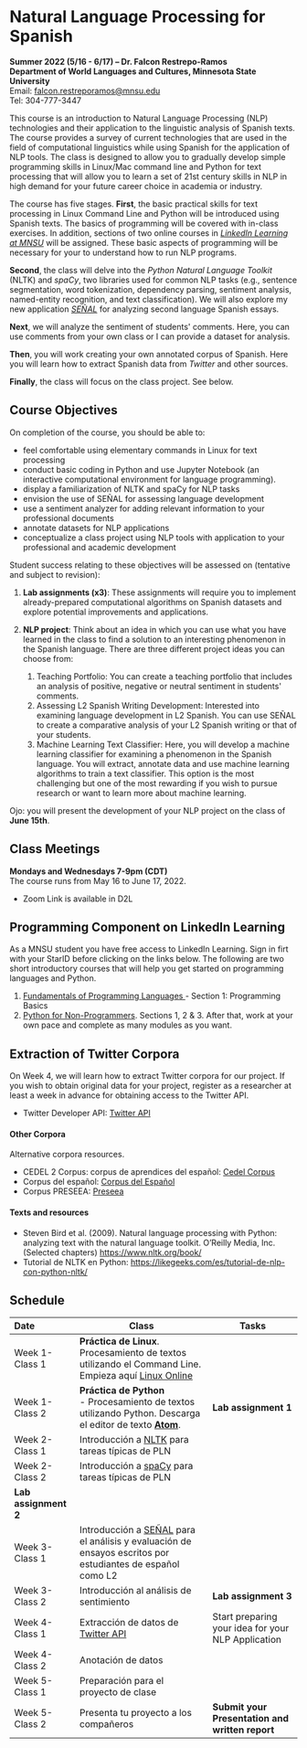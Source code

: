 # Natural Language Processing for Spanish
**Summer 2022 (5/16 - 6/17) – Dr. Falcon Restrepo-Ramos  <br />
Department of World Languages and Cultures, Minnesota State University**  <br />
Email: falcon.restreporamos@mnsu.edu  <br />
Tel: 304-777-3447

This course is an introduction to Natural Language Processing (NLP) technologies and their application to the linguistic analysis of Spanish texts. The course provides a survey of current technologies that are used in the field of computational linguistics while using Spanish for the application of NLP tools. The class is designed to allow you to gradually develop simple programming skills in Linux/Mac command line and Python for text processing that will allow you to learn a set of 21st century skills in NLP in high demand for your future career choice in academia or industry.

The course has five stages. **First**, the basic practical skills for text processing in Linux Command Line and Python will be introduced using Spanish texts. The basics of programming will be covered with in-class exercises. In addition, sections of two online courses in [*LinkedIn Learning at MNSU*](https://www.mnsu.edu/it-solutions/help-support/linkedinlearning_training/) will be assigned. These basic aspects of programming will be necessary for your to understand how to run NLP programs.

**Second**, the class will delve into the *Python Natural Language Toolkit* (NLTK) and *spaCy*, two libraries used for common NLP tasks (e.g., sentence segmentation, word tokenization, dependency parsing, sentiment analysis, named-entity recognition, and text classification). We will also explore my new application [*SEÑAL*](https://señal.io) for analyzing second language Spanish essays.

**Next**, we will analyze the sentiment of students' comments. Here, you can use comments from your own class or I can provide a dataset for analysis.

 **Then**, you will work creating your own annotated corpus of Spanish. Here you will learn how to extract Spanish data from *Twitter* and other sources.

 **Finally**, the class will focus on the class project. See below.  

## Course Objectives
On completion of the course, you should be able to:
-	feel comfortable using elementary commands in Linux for text processing
-	conduct basic coding in Python and use Jupyter Notebook (an interactive computational environment for language programming).
-	display a familiarization of NLTK and spaCy for NLP tasks
- envision the use of SEÑAL for assessing language development
-	use a sentiment analyzer for adding relevant information to your professional documents
-	annotate datasets for NLP applications
- conceptualize a class project using NLP tools with application to your professional and academic development

Student success relating to these objectives will be assessed on (tentative and subject to revision):
1.	**Lab assignments (x3)**: These assignments will require you to implement already-prepared computational algorithms on Spanish datasets and explore potential improvements and applications.  
2. **NLP project**: Think about an idea in which you can use what you have learned in the class to find a solution to an interesting phenomenon in the Spanish language. There are three different project ideas you can choose from:

    1. Teaching Portfolio: You can create a teaching portfolio that includes an analysis of positive, negative or neutral sentiment in students' comments.
    2. Assessing L2 Spanish Writing Development: Interested into examining language development in L2 Spanish. You can use SEÑAL to create a comparative analysis of your L2 Spanish writing or that of your students.  
    3. Machine Learning Text Classifier: Here, you will develop a machine learning classifier for examining a phenomenon in the Spanish language. You will extract, annotate data and use machine learning algorithms to train a text classifier. This option is the most challenging but one of the most rewarding if you wish to pursue research or want to learn more about machine learning.

Ojo: you will present the development of your NLP project on the class of **June 15th**.

## Class Meetings
**Mondays and Wednesdays 7-9pm (CDT)** <br />
The course runs from May 16 to June 17, 2022.

- Zoom Link is available in D2L

## Programming Component on LinkedIn Learning
As a MNSU student you have free access to LinkedIn Learning. Sign in firt with your StarID before clicking on the links below. The following are two short introductory courses that will help you get started on programming languages and Python.

1. [Fundamentals of Programming Languages ](https://www.linkedin.com/learning/programming-foundations-fundamentals/what-is-programming?autoplay=true&resume=false&u=57684185) - Section 1: Programming Basics
2. [Python for Non-Programmers](https://www.linkedin.com/learning/python-for-non-programmers/). Sections 1, 2 & 3. After that, work at your own pace and complete as many modules as you want.

## Extraction of Twitter Corpora
On Week 4, we will learn how to extract Twitter corpora for our project. If you wish to obtain original data for your project, register as a researcher at least a week in advance for obtaining access to the Twitter API.
- Twitter Developer API: [Twitter API](https://developer.twitter.com/en/docs/twitter-api/getting-started/getting-access-to-the-twitter-api)

#### Other Corpora
Alternative corpora resources.
-	CEDEL 2 Corpus: corpus de aprendices del español: [Cedel Corpus](http://cedel2.learnercorpora.com/)
- Corpus del español: [Corpus del Español](https://www.corpusdelespanol.org/x.asp)
- Corpus PRESEEA: [Preseea](https://preseea.linguas.net/Corpus.aspx)

#### Texts and resources
-	Steven Bird et al. (2009). Natural language processing with Python: analyzing text with the natural language toolkit. O’Reilly Media, Inc. (Selected chapters) https://www.nltk.org/book/
-	Tutorial de NLTK en Python: https://likegeeks.com/es/tutorial-de-nlp-con-python-nltk/

## Schedule

| Date  | Class       | Tasks       |
| :---  | ----------- | ----------- |
| Week 1-Class 1| **Práctica de Linux**. Procesamiento de textos utilizando el Command Line. Empieza aquí [Linux Online](https://vfsync.org/vm.html) |
| Week 1-Class 2| **Práctica de Python** <br /> - Procesamiento de textos utilizando Python. Descarga el editor de texto [**Atom**](https://atom.io/). <br /> | **Lab assignment 1**|
|Week 2-Class 1| Introducción a [NLTK](https://www.nltk.org/) para tareas típicas de PLN| |
|Week 2-Class 2| Introducción a [spaCy](https://spacy.io/) para tareas típicas de PLN
 |**Lab assignment 2**|
|Week 3-Class 1| Introducción a [SEÑAL](https://xn--seal-hqa.io/) para el análisis y evaluación de ensayos escritos por estudiantes de español como L2 <br />| |
|Week 3-Class 2| Introducción al análisis de sentimiento | **Lab assignment 3** |
|Week 4-Class 1| Extracción de datos de [Twitter API](https://developer.twitter.com/en/docs/twitter-api/getting-started/getting-access-to-the-twitter-api)  | Start preparing your idea for your NLP Application|
|Week 4-Class 2| Anotación de datos | |
|Week 5-Class 1| Preparación para el proyecto de clase | |
|Week 5-Class 2| Presenta tu proyecto a los compañeros | **Submit your Presentation and written report**|
